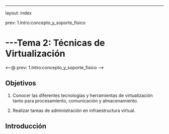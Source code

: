 ---
layout: index

prev: 1.Intro:concepto_y_soporte_fisico

---Tema 2: Técnicas de Virtualización
==

<--@
prev: 1.Intro:concepto_y_soporte_fisico
-->
<div class="objetivos" markdown="1">

<h2>Objetivos</h2>


1.  Conocer las diferentes tecnologías y herramientas de
virtualización tanto para procesamiento, comunicación y
almacenamiento. 

2. Realizar tareas de administración en infraestructura virtual.

</div>


Introducción
------------------


